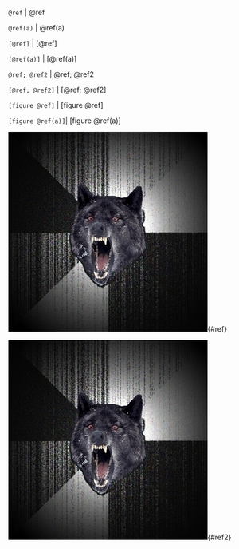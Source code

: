 `@ref`            | @ref

`@ref(a)`         | @ref(a)

`[@ref]`          | [@ref]

`[@ref(a)]`       | [@ref(a)]

`@ref; @ref2`     | @ref; @ref2

`[@ref; @ref2]`   | [@ref; @ref2]

`[figure @ref]`   | [figure @ref]

`[figure @ref(a)]`| [figure @ref(a)]


![caption](image.png){#ref}

![caption](image.png){#ref2}
